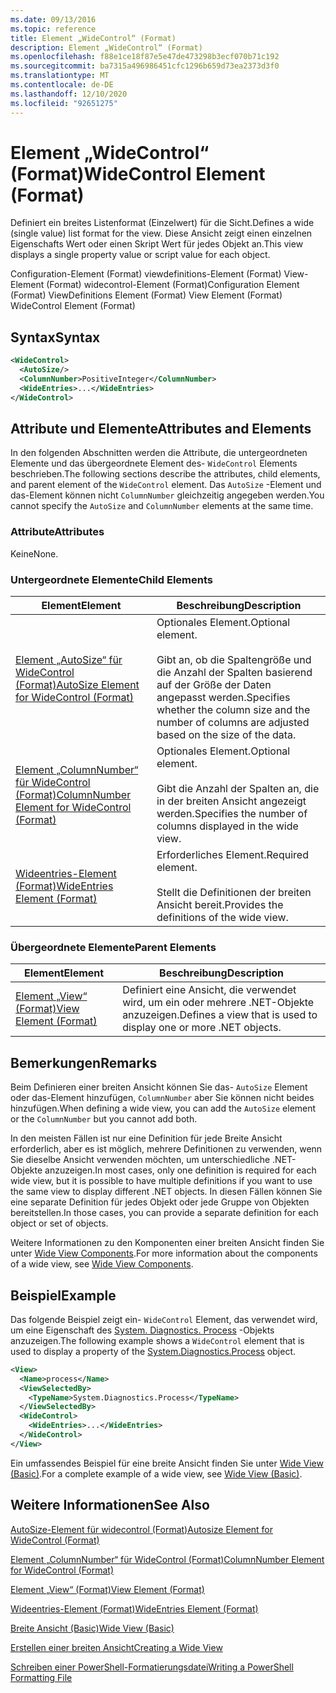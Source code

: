 ```yaml
---
ms.date: 09/13/2016
ms.topic: reference
title: Element „WideControl“ (Format)
description: Element „WideControl“ (Format)
ms.openlocfilehash: f88e1ce18f87e5e47de473298b3ecf070b71c192
ms.sourcegitcommit: ba7315a496986451cfc1296b659d73ea2373d3f0
ms.translationtype: MT
ms.contentlocale: de-DE
ms.lasthandoff: 12/10/2020
ms.locfileid: "92651275"
---
```

# <a name="widecontrol-element-format"></a><span data-ttu-id="fbecb-103">Element „WideControl“ (Format)</span><span class="sxs-lookup"><span data-stu-id="fbecb-103">WideControl Element (Format)</span></span>

<span data-ttu-id="fbecb-104">Definiert ein breites Listenformat (Einzelwert) für die Sicht.</span><span class="sxs-lookup"><span data-stu-id="fbecb-104">Defines a wide (single value) list format for the view.</span></span> <span data-ttu-id="fbecb-105">Diese Ansicht zeigt einen einzelnen Eigenschafts Wert oder einen Skript Wert für jedes Objekt an.</span><span class="sxs-lookup"><span data-stu-id="fbecb-105">This view displays a single property value or script value for each object.</span></span>

<span data-ttu-id="fbecb-106">Configuration-Element (Format) viewdefinitions-Element (Format) View-Element (Format) widecontrol-Element (Format)</span><span class="sxs-lookup"><span data-stu-id="fbecb-106">Configuration Element (Format) ViewDefinitions Element (Format) View Element (Format) WideControl Element (Format)</span></span>

## <a name="syntax"></a><span data-ttu-id="fbecb-107">Syntax</span><span class="sxs-lookup"><span data-stu-id="fbecb-107">Syntax</span></span>

```xml
<WideControl>
  <AutoSize/>
  <ColumnNumber>PositiveInteger</ColumnNumber>
  <WideEntries>...</WideEntries>
</WideControl>
```

## <a name="attributes-and-elements"></a><span data-ttu-id="fbecb-108">Attribute und Elemente</span><span class="sxs-lookup"><span data-stu-id="fbecb-108">Attributes and Elements</span></span>

<span data-ttu-id="fbecb-109">In den folgenden Abschnitten werden die Attribute, die untergeordneten Elemente und das übergeordnete Element des- `WideControl` Elements beschrieben.</span><span class="sxs-lookup"><span data-stu-id="fbecb-109">The following sections describe the attributes, child elements, and parent element of the `WideControl` element.</span></span> <span data-ttu-id="fbecb-110">Das `AutoSize` -Element und das-Element können nicht `ColumnNumber` gleichzeitig angegeben werden.</span><span class="sxs-lookup"><span data-stu-id="fbecb-110">You cannot specify the `AutoSize` and `ColumnNumber` elements at the same time.</span></span>

### <a name="attributes"></a><span data-ttu-id="fbecb-111">Attribute</span><span class="sxs-lookup"><span data-stu-id="fbecb-111">Attributes</span></span>

<span data-ttu-id="fbecb-112">Keine</span><span class="sxs-lookup"><span data-stu-id="fbecb-112">None.</span></span>

### <a name="child-elements"></a><span data-ttu-id="fbecb-113">Untergeordnete Elemente</span><span class="sxs-lookup"><span data-stu-id="fbecb-113">Child Elements</span></span>

|<span data-ttu-id="fbecb-114">Element</span><span class="sxs-lookup"><span data-stu-id="fbecb-114">Element</span></span>|<span data-ttu-id="fbecb-115">Beschreibung</span><span class="sxs-lookup"><span data-stu-id="fbecb-115">Description</span></span>|
|-------------|-----------------|
|[<span data-ttu-id="fbecb-116">Element „AutoSize“ für WideControl (Format)</span><span class="sxs-lookup"><span data-stu-id="fbecb-116">AutoSize Element for WideControl (Format)</span></span>](./autosize-element-for-widecontrol-format.md)|<span data-ttu-id="fbecb-117">Optionales Element.</span><span class="sxs-lookup"><span data-stu-id="fbecb-117">Optional element.</span></span><br /><br /> <span data-ttu-id="fbecb-118">Gibt an, ob die Spaltengröße und die Anzahl der Spalten basierend auf der Größe der Daten angepasst werden.</span><span class="sxs-lookup"><span data-stu-id="fbecb-118">Specifies whether the column size and the number of columns are adjusted based on the size of the data.</span></span>|
|[<span data-ttu-id="fbecb-119">Element „ColumnNumber“ für WideControl (Format)</span><span class="sxs-lookup"><span data-stu-id="fbecb-119">ColumnNumber Element for WideControl (Format)</span></span>](./columnnumber-element-for-widecontrol-format.md)|<span data-ttu-id="fbecb-120">Optionales Element.</span><span class="sxs-lookup"><span data-stu-id="fbecb-120">Optional element.</span></span><br /><br /> <span data-ttu-id="fbecb-121">Gibt die Anzahl der Spalten an, die in der breiten Ansicht angezeigt werden.</span><span class="sxs-lookup"><span data-stu-id="fbecb-121">Specifies the number of columns displayed in the wide view.</span></span>|
|[<span data-ttu-id="fbecb-122">Wideentries-Element (Format)</span><span class="sxs-lookup"><span data-stu-id="fbecb-122">WideEntries Element (Format)</span></span>](./wideentries-element-for-widecontrol-format.md)|<span data-ttu-id="fbecb-123">Erforderliches Element.</span><span class="sxs-lookup"><span data-stu-id="fbecb-123">Required element.</span></span><br /><br /> <span data-ttu-id="fbecb-124">Stellt die Definitionen der breiten Ansicht bereit.</span><span class="sxs-lookup"><span data-stu-id="fbecb-124">Provides the definitions of the wide view.</span></span>|

### <a name="parent-elements"></a><span data-ttu-id="fbecb-125">Übergeordnete Elemente</span><span class="sxs-lookup"><span data-stu-id="fbecb-125">Parent Elements</span></span>

|<span data-ttu-id="fbecb-126">Element</span><span class="sxs-lookup"><span data-stu-id="fbecb-126">Element</span></span>|<span data-ttu-id="fbecb-127">Beschreibung</span><span class="sxs-lookup"><span data-stu-id="fbecb-127">Description</span></span>|
|-------------|-----------------|
|[<span data-ttu-id="fbecb-128">Element „View“ (Format)</span><span class="sxs-lookup"><span data-stu-id="fbecb-128">View Element (Format)</span></span>](./view-element-format.md)|<span data-ttu-id="fbecb-129">Definiert eine Ansicht, die verwendet wird, um ein oder mehrere .NET-Objekte anzuzeigen.</span><span class="sxs-lookup"><span data-stu-id="fbecb-129">Defines a view that is used to display one or more .NET objects.</span></span>|

## <a name="remarks"></a><span data-ttu-id="fbecb-130">Bemerkungen</span><span class="sxs-lookup"><span data-stu-id="fbecb-130">Remarks</span></span>

<span data-ttu-id="fbecb-131">Beim Definieren einer breiten Ansicht können Sie das- `AutoSize` Element oder das-Element hinzufügen, `ColumnNumber` aber Sie können nicht beides hinzufügen.</span><span class="sxs-lookup"><span data-stu-id="fbecb-131">When defining a wide view, you can add the `AutoSize` element or the `ColumnNumber` but you cannot add both.</span></span>

<span data-ttu-id="fbecb-132">In den meisten Fällen ist nur eine Definition für jede Breite Ansicht erforderlich, aber es ist möglich, mehrere Definitionen zu verwenden, wenn Sie dieselbe Ansicht verwenden möchten, um unterschiedliche .NET-Objekte anzuzeigen.</span><span class="sxs-lookup"><span data-stu-id="fbecb-132">In most cases, only one definition is required for each wide view, but it is possible to have multiple definitions if you want to use the same view to display different .NET objects.</span></span> <span data-ttu-id="fbecb-133">In diesen Fällen können Sie eine separate Definition für jedes Objekt oder jede Gruppe von Objekten bereitstellen.</span><span class="sxs-lookup"><span data-stu-id="fbecb-133">In those cases, you can provide a separate definition for each object or set of objects.</span></span>

<span data-ttu-id="fbecb-134">Weitere Informationen zu den Komponenten einer breiten Ansicht finden Sie unter [Wide View Components](./creating-a-wide-view.md).</span><span class="sxs-lookup"><span data-stu-id="fbecb-134">For more information about the components of a wide view, see [Wide View Components](./creating-a-wide-view.md).</span></span>

## <a name="example"></a><span data-ttu-id="fbecb-135">Beispiel</span><span class="sxs-lookup"><span data-stu-id="fbecb-135">Example</span></span>

<span data-ttu-id="fbecb-136">Das folgende Beispiel zeigt ein- `WideControl` Element, das verwendet wird, um eine Eigenschaft des [System. Diagnostics. Process](/dotnet/api/System.Diagnostics.Process) -Objekts anzuzeigen.</span><span class="sxs-lookup"><span data-stu-id="fbecb-136">The following example shows a `WideControl` element that is used to display a property of the [System.Diagnostics.Process](/dotnet/api/System.Diagnostics.Process) object.</span></span>

```xml
<View>
  <Name>process</Name>
  <ViewSelectedBy>
    <TypeName>System.Diagnostics.Process</TypeName>
  </ViewSelectedBy>
  <WideControl>
    <WideEntries>...</WideEntries>
  </WideControl>
</View>
```

<span data-ttu-id="fbecb-137">Ein umfassendes Beispiel für eine breite Ansicht finden Sie unter [Wide View (Basic)](./wide-view-basic.md).</span><span class="sxs-lookup"><span data-stu-id="fbecb-137">For a complete example of a wide view, see [Wide View (Basic)](./wide-view-basic.md).</span></span>

## <a name="see-also"></a><span data-ttu-id="fbecb-138">Weitere Informationen</span><span class="sxs-lookup"><span data-stu-id="fbecb-138">See Also</span></span>

[<span data-ttu-id="fbecb-139">AutoSize-Element für widecontrol (Format)</span><span class="sxs-lookup"><span data-stu-id="fbecb-139">Autosize Element for WideControl (Format)</span></span>](./autosize-element-for-widecontrol-format.md)

[<span data-ttu-id="fbecb-140">Element „ColumnNumber“ für WideControl (Format)</span><span class="sxs-lookup"><span data-stu-id="fbecb-140">ColumnNumber Element for WideControl (Format)</span></span>](./columnnumber-element-for-widecontrol-format.md)

[<span data-ttu-id="fbecb-141">Element „View“ (Format)</span><span class="sxs-lookup"><span data-stu-id="fbecb-141">View Element (Format)</span></span>](./view-element-format.md)

[<span data-ttu-id="fbecb-142">Wideentries-Element (Format)</span><span class="sxs-lookup"><span data-stu-id="fbecb-142">WideEntries Element (Format)</span></span>](./wideentries-element-for-widecontrol-format.md)

[<span data-ttu-id="fbecb-143">Breite Ansicht (Basic)</span><span class="sxs-lookup"><span data-stu-id="fbecb-143">Wide View (Basic)</span></span>](./wide-view-basic.md)

[<span data-ttu-id="fbecb-144">Erstellen einer breiten Ansicht</span><span class="sxs-lookup"><span data-stu-id="fbecb-144">Creating a Wide View</span></span>](./creating-a-wide-view.md)

[<span data-ttu-id="fbecb-145">Schreiben einer PowerShell-Formatierungsdatei</span><span class="sxs-lookup"><span data-stu-id="fbecb-145">Writing a PowerShell Formatting File</span></span>](./writing-a-powershell-formatting-file.md)
